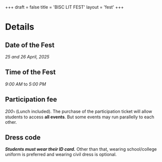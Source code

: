 +++
draft = false 
title = 'BISC LIT FEST'
layout = 'fest'
+++

# Details
## Date of the Fest 
*25 and 26 April, 2025*

## Time of the Fest 
*9:00 AM* to *5:00 PM*

## Participation fee 
*200৳* (Lunch included). 
The purchase of the participation ticket will allow students to access **all events**. But some events may run parallelly to each other.

## Dress code
***Students must wear their ID card.***
Other than that, wearing school/college uniform is preferred and wearing civil dress is optional.

